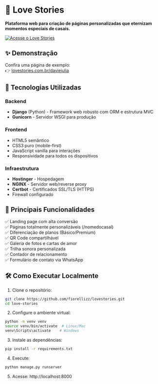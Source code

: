 # 💖 Love Stories 

**Plataforma web para criação de páginas personalizadas que eternizam momentos especiais de casais.**

[![Acesse o Love Stories](https://img.shields.io/badge/Acesse-Love%20Stories-%23e84393?style=for-the-badge)](https://lovestories.com.br)

## ✨ Demonstração
Confira uma página de exemplo:  
👉 [lovestories.com.br/daviejulia](https://lovestories.com.br/daviejulia)

## 🚀 Tecnologias Utilizadas

### Backend
- **Django** (Python) - Framework web robusto com ORM e estrutura MVC
- **Gunicorn** - Servidor WSGI para produção

### Frontend
- HTML5 semântico
- CSS3 puro (mobile-first)
- JavaScript vanilla para interações
- Responsividade para todos os dispositivos

### Infraestrutura
- **Hostinger** - Hospedagem
- **NGINX** - Servidor web/reverse proxy
- **Certbot** - Certificados SSL/TLS (HTTPS)
- Firewall configurado

## 🌟 Principais Funcionalidades

✅ Landing page com alta conversão  
✅ Páginas totalmente personalizáveis (/nomedocasal)  
✅ Diferenciação de planos (Básico/Premium)  
✅ QR Code compartilhável  
✅ Galeria de fotos e cartas de amor  
✅ Trilha sonora personalizada  
✅ Contador de relacionamento  
✅ Formulário de contato via WhatsApp  

## 🛠️ Como Executar Localmente

1. Clone o repositório:
```bash
git clone https://github.com/fiorellizz/lovestories.git
cd love-stories
```

2. Configure o ambiente virtual:
```bash
python -m venv venv
source venv/bin/activate  # Linux/Mac
venv\Scripts\activate    # Windows
```

3. Instale as dependências:
```bash
pip install -r requirements.txt
```

4. Execute:
```bash
python manage.py runserver
```

5. Acesse: http://localhost:8000